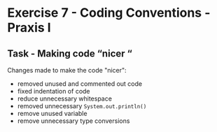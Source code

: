 # Exercise 7 - Coding Conventions - Praxis I

## Task - Making code “nicer “

Changes made to make the code "nicer":

- removed unused and commented out code
- fixed indentation of code 
- reduce unnecessary whitespace
- removed unnecessary `System.out.println()`
- remove unused variable
- remove unnecessary type conversions

